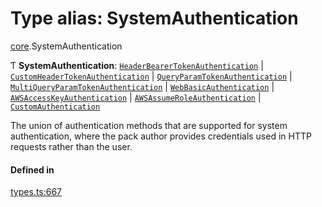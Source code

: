 # Type alias: SystemAuthentication

[core](../modules/core.md).SystemAuthentication

Ƭ **SystemAuthentication**: [`HeaderBearerTokenAuthentication`](../interfaces/core.HeaderBearerTokenAuthentication.md) \| [`CustomHeaderTokenAuthentication`](../interfaces/core.CustomHeaderTokenAuthentication.md) \| [`QueryParamTokenAuthentication`](../interfaces/core.QueryParamTokenAuthentication.md) \| [`MultiQueryParamTokenAuthentication`](../interfaces/core.MultiQueryParamTokenAuthentication.md) \| [`WebBasicAuthentication`](../interfaces/core.WebBasicAuthentication.md) \| [`AWSAccessKeyAuthentication`](../interfaces/core.AWSAccessKeyAuthentication.md) \| [`AWSAssumeRoleAuthentication`](../interfaces/core.AWSAssumeRoleAuthentication.md) \| [`CustomAuthentication`](../interfaces/core.CustomAuthentication.md)

The union of authentication methods that are supported for system authentication,
where the pack author provides credentials used in HTTP requests rather than the user.

#### Defined in

[types.ts:667](https://github.com/coda/packs-sdk/blob/main/types.ts#L667)
